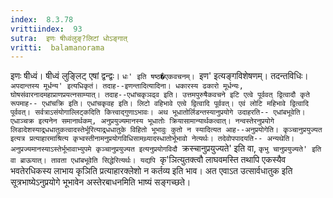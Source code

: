 ```yaml
---
index:  8.3.78
vrittiindex:  93
sutra:  इणः षीध्वंलुङ्?लिटां धोऽङ्गात्
vritti:  balamanorama 
---
```


इणः षीध्वं। षीध्वं लुङ्लिट् एषां द्वन्द्वः। `धः' इति षष्ठ�एकवचनम्। `इण' इत्यङ्गविशेषणम्। तदन्तविधिः। `अपदान्तस्य मूर्धन्य' इत्यधिकृतं। तदाह--इणन्तादित्यादिना। धकारस्य ढकारो मूर्धन्यः, घोषसंवारनादमहाप्राणप्रयत्नसाम्यात्। तदाह--एधांचकृञढ्व इति। उत्तमपुरुषैकवचने इटि एत्वे पूर्ववत् द्वित्वादौ कृते रूपमाह-- एधांचक्रि इति। एधांचकृवह इति। लिटो वहिभावे एत्वे द्वित्वादि पूर्ववत्। एवं लोटि महिभावे द्वित्वादि पूर्ववत्। सर्वत्राऽसंयोगाल्लिट्कदिति कित्त्वाद्गुणाऽभावः। अथ भूधातोर्लिडन्तस्यानुप्रयोगे उदाहरति-- एधांबभूवेति। एधाञ्चक्र इत्यनेन समानार्थकम्, अनुप्रयुज्यमानस्य भूधातोः क्रियासामान्यार्थकत्वात्। नन्वस्तेरनुप्रयोगे लिडादेशस्याद्र्धधातुकत्वादस्तेर्भूरित्याद्र्धधातुके विहितो भूभावुः कुतो न स्यादित्यत आह--अनुप्रयोगेति। कृञ्चानुप्रयुज्यत इत्यत्र प्रत्याहारमाश्रित्य कृभ्वस्तीनामनुप्रयोगविधिसामथ्र्यादस्धातोर्भूभावो नेत्यर्थः। तदेवोपपादयति-- अन्यथेति। अनुप्रज्यमानस्याऽस्तेर्भूभावाभ्युपमे कृञ्चानुप्रयुज्यत इत्यनुप्रयोगविदौ `क्रस्चानुप्रयुज्यते' इति वा, `कृभु चानुप्रयुज्यते' इति वा ब्राऊयात्। तावता एधांबभूवेति सिद्धेरित्यर्थः। यद्यपि `कृ'ञित्युतक्त्वौ लाघवमस्ति तथापि एकस्यैव भवतेरधिकस्य लाभाय कृञिति प्रत्याहारक्लेशो न कर्तव्य इति भाव। अत एवाऽत उत्सार्वधातुक इति सूत्रभाष्येऽनुप्रयोगे भूभावेन अस्तेरबाधनमिति भाष्यं सङ्गच्छते।

